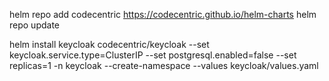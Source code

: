 helm repo add codecentric https://codecentric.github.io/helm-charts
helm repo update

helm install keycloak codecentric/keycloak --set keycloak.service.type=ClusterIP --set postgresql.enabled=false --set replicas=1 -n keycloak --create-namespace --values keycloak/values.yaml
